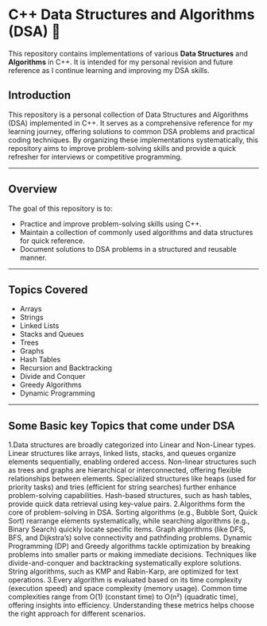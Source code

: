 # C++ Data Structures and Algorithms (DSA) 🚀

This repository contains implementations of various **Data Structures** and **Algorithms** in C++. It is intended for my personal revision and future reference as I continue learning and improving my DSA skills.
## Introduction
This repository is a personal collection of Data Structures and Algorithms (DSA) implemented in C++. It serves as a comprehensive reference for my learning journey, offering solutions to common DSA problems and practical coding techniques. By organizing these implementations systematically, this repository aims to improve problem-solving skills and provide a quick refresher for interviews or competitive programming.

---

## Overview
The goal of this repository is to:
- Practice and improve problem-solving skills using C++.
- Maintain a collection of commonly used algorithms and data structures for quick reference.
- Document solutions to DSA problems in a structured and reusable manner.

---

## Topics Covered
- Arrays
- Strings
- Linked Lists 
- Stacks and Queues
- Trees 
- Graphs 
- Hash Tables
- Recursion and Backtracking
- Divide and Conquer
- Greedy Algorithms
- Dynamic Programming

---
## Some Basic key Topics that come under DSA
1.Data structures are broadly categorized into Linear and Non-Linear types. Linear structures like arrays, linked lists, stacks, and queues organize elements sequentially, enabling ordered access. Non-linear 
  structures such as trees and graphs are hierarchical or interconnected, offering flexible relationships between elements. Specialized structures like heaps (used for priority tasks) and tries (efficient for 
  string searches) further enhance problem-solving capabilities. Hash-based structures, such as hash tables, provide quick data retrieval using key-value pairs.
2.Algorithms form the core of problem-solving in DSA. Sorting algorithms (e.g., Bubble Sort, Quick Sort) rearrange elements systematically, while searching algorithms (e.g., Binary Search) quickly locate specific 
  items. Graph algorithms (like DFS, BFS, and Dijkstra’s) solve connectivity and pathfinding problems. Dynamic Programming (DP) and Greedy algorithms tackle optimization by breaking problems into smaller parts or 
  making immediate decisions. Techniques like divide-and-conquer and backtracking systematically explore solutions. String algorithms, such as KMP and Rabin-Karp, are optimized for text operations.
3.Every algorithm is evaluated based on its time complexity (execution speed) and space complexity (memory usage). Common time complexities range from O(1) (constant time) to O(n²) (quadratic time), offering 
  insights into efficiency. Understanding these metrics helps choose the right approach for different scenarios.
